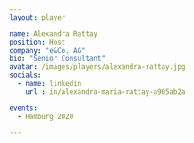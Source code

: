 ```yaml
---
layout: player

name: Alexandra Rattay
position: Host
company: "e&Co. AG"
bio: "Senior Consultant"
avatar: /images/players/alexandra-rattay.jpg
socials:
  - name: linkedin
    url : in/alexandra-maria-rattay-a905ab2a

events:
  - Hamburg 2020

---
```

